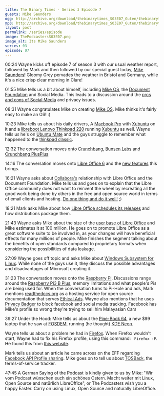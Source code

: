```yaml
---
title: The Binary Times - Series 3 Episode 7
guests: Mike Saunders
ogg: http://archive.org/download/thebinarytimes_S03E07_Guten/thebinarytimes_S03E07_Guten.ogg
mp3: http://archive.org/download/thebinarytimes_S03E07_Guten/thebinarytimes_S03E07_Guten.mp3 
layout: post
permalink: /series/episode
image: ThePodcastersS03E07.png
image_alt: Its Mike Saunders
series: 03
episode: 07
---
```

00:24 Wayne kicks off episode 7 of season 3 with our usual weather report, followed by Mark and then followed by our special guest today, [Mike Saunders](https://blog.documentfoundation.org/blog/author/mikesaunders/)! Gloomy Grey pervades the weather in Bristol and Germany, while it's a nice crisp clear morning in Clare!

01:55 Mike tells us a bit about himself, including [Mike OS](http://mikeos.sourceforge.net/), the [Document Foundation](https://www.documentfoundation.org/) and Social Media. This leads to a discussion around the [pros and cons of Social Media](https://netivist.org/debate/social-networking-pros-and-cons) and privacy issues.

08:31 Wayne congratulates Mike on creating [Mike OS](http://mikeos.sourceforge.net/). Mike thinks it's fairly easy to make an OS! :)

10:23 Mike tells us about his daily drivers, A [Macbook Pro](https://www.apple.com/macbook-pro/) with [Xubuntu](https://xubuntu.org/) on it and a [libreboot Lenovo Thinkpad 220](https://libreboot.org/docs/hardware/x200.html) running [Xubuntu](https://xubuntu.org/) as well. Wayne tells us he's on [Ubuntu Mate](https://ubuntu-mate.org/) and the guys struggle to remember what happened to the [thinkpad classic](http://blog.lenovo.com/en/blog/retro-thinkpad-time-machine/).

12:32 The conversation moves onto [Crunchbang](http://www.crunchbanglinux.org/), [Bunsen Labs](https://www.bunsenlabs.org/) and [Crunchbang PlusPlus](https://www.crunchbangplusplus.org/)

14:16 The conversation moves onto [Libre Office 6](https://www.libreoffice.org/donate/dl/deb-x86_64/6.0.2/en-US/LibreOffice_6.0.2_Linux_x86-64_deb.tar.gz) and the [new features](https://www.libreoffice.org/discover/new-features/) this brings.

16:21 Wayne asks about [Collabora's](https://www.collaboraoffice.com/) relationship with Libre Office and the Document Foundation. Mike tells us and goes on to explain that the Libre Office community does not want to reinvent the wheel by recreating all the good work being done by others in the free and open source world in terms of email clients and hosting. [Do one thing and do it well!](https://en.wikipedia.org/wiki/Unix_philosophy) ;)

18:21 Mark asks Mike about how [Libre Office schedules its releases](https://www.libreoffice.org/download/release-notes/) and how distributions package them.

21:43 Wayne asks Mike about the size of the [user base of Libre Office](https://www.libreoffice.org/discover/who-uses-libreoffice/) and Mike estimates it at 100 million. He goes on to promote Libre Office as a great software suite to be involved in, as your changes will have beneficial effects for many millions of people. Mike finishes the segment talking about the benefits of open standards compared to proprietary formats when considering the possibilities of data leakage.

27:09 Wayne goes off topic and asks Mike about [Windows Subsystem for Linux](https://docs.microsoft.com/en-us/windows/wsl/install-win10). While none of the guys use it, they discuss the possible advantages and disadvantages of Microsoft creating it.

31:23 The conversation moves onto the [Raspberry Pi](https://www.raspberrypi.org/). Discussions range around the [Raspberry Pi3 B Plus](https://www.raspberrypi.org/products/raspberry-pi-3-model-b-plus/), memory limitations and what people's Pis are being used for. When the conversation turns to Pi-Hole and ads, Mark mentions [readthedocs.org](https://readthedocs.org/) as a hosting service for open source documentation that serves [Ethical Ads](https://docs.readthedocs.io/en/latest/ethical-advertising.html). Wayne also mentions that he uses [Privacy Badger](https://www.eff.org/privacybadger) to block facebook and social media tracking. Facebook has Mike's profile so wrong they're trying to sell him Malayasian Cars

39:27 Under the Hood: Mike tells us about the [Pine-Book 64](https://www.pine64.org/?page_id=3707), a new $99 laptop that he saw at [FOSDEM](https://fosdem.org/2018/), running (he thought) [KDE Neon](https://neon.kde.org/).

Wayne tells us about a problem he had in [Firefox](https://www.mozilla.org/en-US/firefox/new/). When Firefox wouldn't start, Wayne had to fix his Firefox profile, using this command: ` Firefox -P`. He found this from [this website](https://support.mozilla.org/en-US/kb/profile-manager-create-and-remove-firefox-profiles#w_starting-the-profile-manage).

Mark tells us about an article he came across on the EFF regarding [Facebook API Profile sharing](https://www.eff.org/deeplinks/2018/03/how-change-your-facebook-settings-opt-out-platform-api-sharing). Mike goes on to tell us about [TOSBack](https://tosback.org/), the terms-of-service tracker.

47:45 A German Saying of the Podcast is kindly given to us by Mike: "Wir vom Podcast w&uuml;nschen euch ein sch&ouml;nes Ostern. Macht weiter mit Linux, Open Source and nat&uuml;rlich LibreOffice", or The Podcasters wish you a happy Easter. Carry on using Linux, Open Source and naturally LibreOffice.
